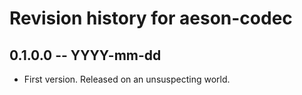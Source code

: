 # Revision history for aeson-codec

## 0.1.0.0 -- YYYY-mm-dd

* First version. Released on an unsuspecting world.
